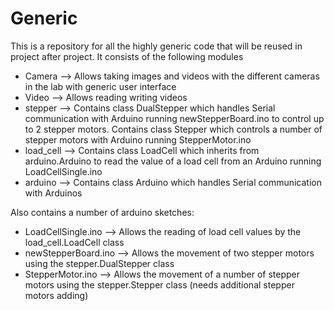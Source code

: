 # Generic
This is a repository for all the highly generic code that will be reused in project after project. It consists of the following modules
- Camera --> Allows taking images and videos with the different cameras in the lab with generic user interface
- Video --> Allows reading writing videos
- stepper --> Contains class DualStepper which handles Serial communication with Arduino running newStepperBoard.ino to control up to 2 stepper motors.
              Contains class Stepper which controls a number of stepper motors with Arduino running StepperMotor.ino
- load_cell --> Contains class LoadCell which inherits from arduino.Arduino to read the value of a load cell from an Arduino running LoadCellSingle.ino
- arduino --> Contains class Arduino which handles Serial communication with Arduinos


Also contains a number of arduino sketches:
- LoadCellSingle.ino --> Allows the reading of load cell values by the load_cell.LoadCell class
- newStepperBoard.ino --> Allows the movement of two stepper motors using the stepper.DualStepper class
- StepperMotor.ino --> Allows the movement of a number of stepper motors using the stepper.Stepper class (needs additional stepper motors adding)

